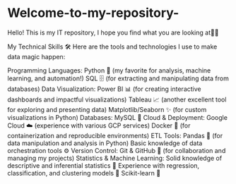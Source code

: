 # Welcome-to-my-repository-
Hello! This is my IT repository, I hope you find what you are looking at🙌🏻

My Technical Skills 🛠️
Here are the tools and technologies I use to make data magic happen:

Programming Languages:
Python 🐍 (my favorite for analysis, machine learning, and automation!)
SQL 🗄️ (for extracting and manipulating data from databases)
Data Visualization:
Power BI 📊 (for creating interactive dashboards and impactful visualizations)
Tableau 📈 (another excellent tool for exploring and presenting data)
Matplotlib/Seaborn ✨ (for custom visualizations in Python)
Databases:
MySQL 🐬
Cloud & Deployment:
Google Cloud ☁️ (experience with various GCP services)
Docker 🐳 (for containerization and reproducible environments)
ETL Tools:
Pandas 🐼 (for data manipulation and analysis in Python)
Basic knowledge of data orchestration tools ⚙️
Version Control:
Git & GitHub 🐙 (for collaboration and managing my projects)
Statistics & Machine Learning:
Solid knowledge of descriptive and inferential statistics 🔢
Experience with regression, classification, and clustering models 🧠
Scikit-learn 🚀
